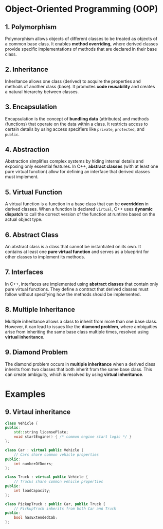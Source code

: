 # **Object-Oriented Programming (OOP)** 

## 1. **Polymorphism**
Polymorphism allows objects of different classes to be treated as objects of a common base class. It enables **method overriding**, where derived classes provide specific implementations of methods that are declared in their base class.

## 2. **Inheritance**
Inheritance allows one class (derived) to acquire the properties and methods of another class (base). It promotes **code reusability** and creates a natural hierarchy between classes.

## 3. **Encapsulation**
Encapsulation is the concept of **bundling data** (attributes) and methods (functions) that operate on the data within a class. It restricts access to certain details by using access specifiers like `private`, `protected`, and `public`.

## 4. **Abstraction**
Abstraction simplifies complex systems by hiding internal details and exposing only essential features. In C++, **abstract classes** (with at least one pure virtual function) allow for defining an interface that derived classes must implement.

## 5. **Virtual Function**
A virtual function is a function in a base class that can be **overridden** in derived classes. When a function is declared `virtual`, C++ uses **dynamic dispatch** to call the correct version of the function at runtime based on the actual object type.

## 6. **Abstract Class**
An abstract class is a class that cannot be instantiated on its own. It contains at least one **pure virtual function** and serves as a blueprint for other classes to implement its methods.

## 7. **Interfaces**
In C++, interfaces are implemented using **abstract classes** that contain only pure virtual functions. They define a contract that derived classes must follow without specifying how the methods should be implemented.

## 8. **Multiple Inheritance**
Multiple inheritance allows a class to inherit from more than one base class. However, it can lead to issues like the **diamond problem**, where ambiguities arise from inheriting the same base class multiple times, resolved using **virtual inheritance**.

## 9. **Diamond Problem**
The diamond problem occurs in **multiple inheritance** when a derived class inherits from two classes that both inherit from the same base class. This can create ambiguity, which is resolved by using **virtual inheritance**.

# Examples 

## 9. Virtaul inheritance 

```c++
class Vehicle {
public:
    std::string licensePlate;
    void startEngine() { /* common engine start logic */ }
};

class Car : virtual public Vehicle {
    // Cars share common vehicle properties
public:
    int numberOfDoors;
};

class Truck : virtual public Vehicle {
    // Trucks share common vehicle properties
public:
    int loadCapacity;
};

class PickupTruck : public Car, public Truck {
    // PickupTruck inherits from both Car and Truck
public:
    bool hasExtendedCab;
};
```

